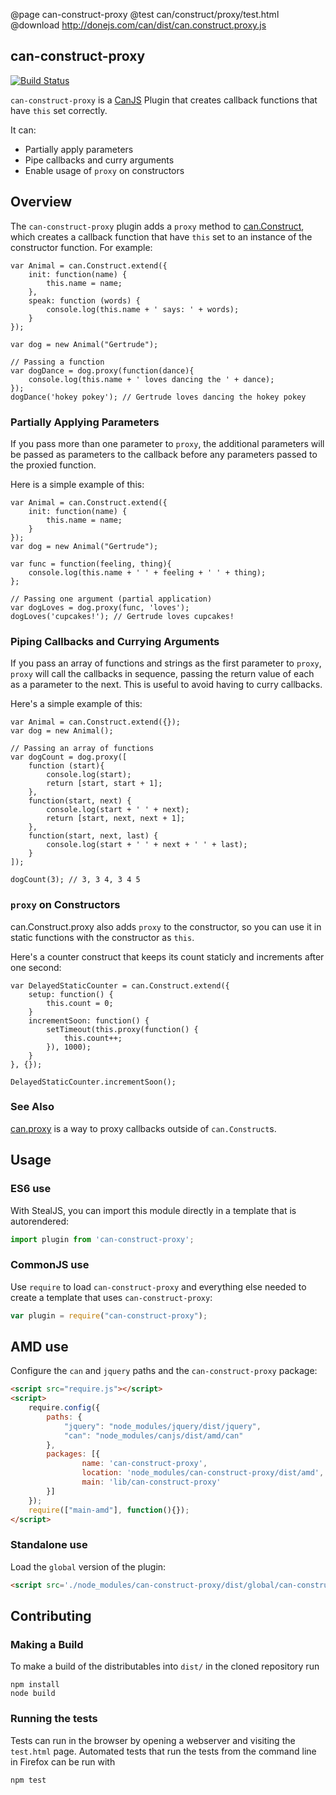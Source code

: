 @page can-construct-proxy
@test can/construct/proxy/test.html
@download http://donejs.com/can/dist/can.construct.proxy.js

## can-construct-proxy

[![Build Status](https://travis-ci.org/canjs/can-construct-proxy.png?branch=master)](https://travis-ci.org/canjs/can-construct-proxy)

`can-construct-proxy` is a [CanJS](http://canjs.com/docs) Plugin that creates callback functions that have `this` set correctly.

It can:

- Partially apply parameters
- Pipe callbacks and curry arguments
- Enable usage of `proxy` on constructors

## Overview

The `can-construct-proxy` plugin adds a `proxy` method to [can.Construct](canjs.com/docs/can.Construct.html), which creates a callback function that have `this` set to an instance of the constructor function. For example:

```
var Animal = can.Construct.extend({
    init: function(name) {
        this.name = name;
    },
    speak: function (words) {
        console.log(this.name + ' says: ' + words);
    }
});

var dog = new Animal("Gertrude");

// Passing a function
var dogDance = dog.proxy(function(dance){
    console.log(this.name + ' loves dancing the ' + dance);
});
dogDance('hokey pokey'); // Gertrude loves dancing the hokey pokey
```

### Partially Applying Parameters

If you pass more than one parameter to `proxy`, the additional parameters will
be passed as parameters to the callback before any parameters passed to the
proxied function.

Here is a simple example of this:

```
var Animal = can.Construct.extend({
    init: function(name) {
        this.name = name;
    }
});
var dog = new Animal("Gertrude");

var func = function(feeling, thing){
    console.log(this.name + ' ' + feeling + ' ' + thing);
};

// Passing one argument (partial application)
var dogLoves = dog.proxy(func, 'loves');
dogLoves('cupcakes!'); // Gertrude loves cupcakes!
```

### Piping Callbacks and Currying Arguments

If you pass an array of functions and strings as the first parameter to `proxy`, `proxy` will call the callbacks in sequence, passing the return value of each
as a parameter to the next. This is useful to avoid having to curry callbacks.

Here's a simple example of this:

```
var Animal = can.Construct.extend({});
var dog = new Animal();

// Passing an array of functions
var dogCount = dog.proxy([
    function (start){
        console.log(start);
        return [start, start + 1];
    },
    function(start, next) {
        console.log(start + ' ' + next);
        return [start, next, next + 1];
    },
    function(start, next, last) {
        console.log(start + ' ' + next + ' ' + last);
    }
]);

dogCount(3); // 3, 3 4, 3 4 5
```

### `proxy` on Constructors

can.Construct.proxy also adds `proxy` to the constructor, so you can use it
in static functions with the constructor as `this`.

Here's a counter construct that keeps its count staticly and increments after one second:

```
var DelayedStaticCounter = can.Construct.extend({
    setup: function() {
        this.count = 0;
    }
    incrementSoon: function() {
        setTimeout(this.proxy(function() {
            this.count++;
        }), 1000);
    }
}, {});

DelayedStaticCounter.incrementSoon();
```

### See Also

[can.proxy](https://canjs.com/docs/can.proxy.html) is a way to proxy callbacks outside of `can.Construct`s.

## Usage

### ES6 use

With StealJS, you can import this module directly in a template that is autorendered:

```js
import plugin from 'can-construct-proxy';
```

### CommonJS use

Use `require` to load `can-construct-proxy` and everything else
needed to create a template that uses `can-construct-proxy`:

```js
var plugin = require("can-construct-proxy");
```

## AMD use

Configure the `can` and `jquery` paths and the `can-construct-proxy` package:

```html
<script src="require.js"></script>
<script>
	require.config({
	    paths: {
	        "jquery": "node_modules/jquery/dist/jquery",
	        "can": "node_modules/canjs/dist/amd/can"
	    },
	    packages: [{
		    	name: 'can-construct-proxy',
		    	location: 'node_modules/can-construct-proxy/dist/amd',
		    	main: 'lib/can-construct-proxy'
	    }]
	});
	require(["main-amd"], function(){});
</script>
```

### Standalone use

Load the `global` version of the plugin:

```html
<script src='./node_modules/can-construct-proxy/dist/global/can-construct-proxy.js'></script>
```

## Contributing

### Making a Build

To make a build of the distributables into `dist/` in the cloned repository run

```
npm install
node build
```

### Running the tests

Tests can run in the browser by opening a webserver and visiting the `test.html` page.
Automated tests that run the tests from the command line in Firefox can be run with

```
npm test
```
